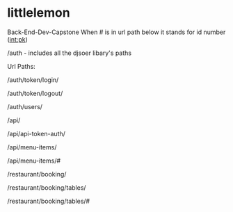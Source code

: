 # littlelemon
Back-End-Dev-Capstone
When # is in url path below it stands for id number (<int:pk>)

/auth - includes all the djsoer libary's paths

Url Paths:

/auth/token/login/

/auth/token/logout/

/auth/users/

/api/

/api/api-token-auth/

/api/menu-items/

/api/menu-items/#

/restaurant/booking/

/restaurant/booking/tables/

/restaurant/booking/tables/#
